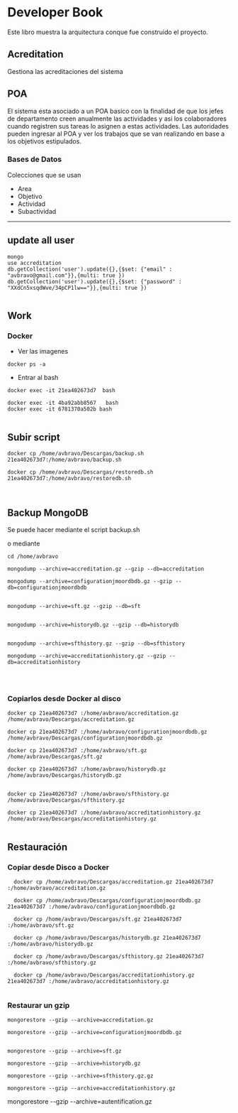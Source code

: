 # Developer Book

Este libro muestra la arquitectura conque fue construido el proyecto.

## Acreditation
Gestiona las acreditaciones del sistema

## POA
El sistema esta asociado a un POA basico con la finalidad de que los jefes de departamento creen anualmente las actividades y asi los colaboradores cuando registren sus tareas lo asignen a estas actividades.
Las autoridades pueden ingresar al POA y ver los trabajos que se van realizando en base a los objetivos estipulados.

### Bases de Datos
Colecciones que se usan
- Area
- Objetivo
- Actividad
- Subactividad

----


## update all user
```
mongo
use accreditation
db.getCollection('user').update({},{$set: {"email" : "avbravo@gmail.com"}},{multi: true })
db.getCollection('user').update({},{$set: {"password" : "XXdCn5xsqdWve/34pCP1lw=="}},{multi: true })


```



## Work
### Docker

- Ver las imagenes
```
docker ps -a 
```
- Entrar al bash
```
docker exec -it 21ea402673d7  bash

docker exec -it 4ba92abb8567   bash
docker exec -it 6781370a502b bash


```


## Subir script

```shell
docker cp /home/avbravo/Descargas/backup.sh 21ea402673d7:/home/avbravo/backup.sh

docker cp /home/avbravo/Descargas/restoredb.sh 21ea402673d7:/home/avbravo/restoredb.sh



```




## Backup MongoDB


Se puede hacer mediante el script backup.sh

o
mediante

```
cd /home/avbravo

mongodump --archive=accreditation.gz --gzip --db=accreditation

mongodump --archive=configurationjmoordbdb.gz --gzip --db=configurationjmoordbdb


mongodump --archive=sft.gz --gzip --db=sft


mongodump --archive=historydb.gz --gzip --db=historydb


mongodump --archive=sfthistory.gz --gzip --db=sfthistory

mongodump --archive=accreditationhistory.gz --gzip --db=accreditationhistory




```

### Copiarlos desde Docker al disco

```
docker cp 21ea402673d7 :/home/avbravo/accreditation.gz  /home/avbravo/Descargas/accreditation.gz

docker cp 21ea402673d7 :/home/avbravo/configurationjmoordbdb.gz  /home/avbravo/Descargas/configurationjmoordbdb.gz

docker cp 21ea402673d7 :/home/avbravo/sft.gz  /home/avbravo/Descargas/sft.gz

docker cp 21ea402673d7 :/home/avbravo/historydb.gz  /home/avbravo/Descargas/historydb.gz


docker cp 21ea402673d7 :/home/avbravo/sfthistory.gz  /home/avbravo/Descargas/sfthistory.gz

docker cp 21ea402673d7 :/home/avbravo/accreditationhistory.gz  /home/avbravo/Descargas/accreditationhistory.gz


```


## Restauración

### Copiar desde Disco a Docker
```
  docker cp /home/avbravo/Descargas/accreditation.gz 21ea402673d7 :/home/avbravo/accreditation.gz

  docker cp /home/avbravo/Descargas/configurationjmoordbdb.gz 21ea402673d7 :/home/avbravo/configurationjmoordbdb.gz

  docker cp /home/avbravo/Descargas/sft.gz 21ea402673d7 :/home/avbravo/sft.gz

  docker cp /home/avbravo/Descargas/historydb.gz 21ea402673d7 :/home/avbravo/historydb.gz

  docker cp /home/avbravo/Descargas/sfthistory.gz 21ea402673d7 :/home/avbravo/sfthistory.gz

  docker cp /home/avbravo/Descargas/accreditationhistory.gz 21ea402673d7 :/home/avbravo/accreditationhistory.gz


```

### Restaurar un gzip
```
mongorestore --gzip --archive=accreditation.gz
 
mongorestore --gzip --archive=configurationjmoordbdb.gz


mongorestore --gzip --archive=sft.gz

mongorestore --gzip --archive=historydb.gz

mongorestore --gzip --archive=sfthistory.gz.gz

mongorestore --gzip --archive=accreditationhistory.gz
```


mongorestore --gzip --archive=autentification.gz